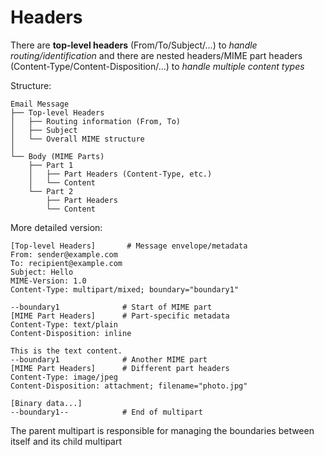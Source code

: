 # Headers

There are **top-level headers** (From/To/Subject/...) to _handle routing/identification_ and there are nested headers/MIME part headers (Content-Type/Content-Disposition/...) to _handle multiple content types_

Structure:

```text
Email Message
├── Top-level Headers
│   ├── Routing information (From, To)
│   ├── Subject
│   └── Overall MIME structure
│
└── Body (MIME Parts)
    ├── Part 1
    │   ├── Part Headers (Content-Type, etc.)
    │   └── Content
    └── Part 2
        ├── Part Headers
        └── Content
```

More detailed version:

```
[Top-level Headers]       # Message envelope/metadata
From: sender@example.com
To: recipient@example.com
Subject: Hello
MIME-Version: 1.0
Content-Type: multipart/mixed; boundary="boundary1"

--boundary1              # Start of MIME part
[MIME Part Headers]      # Part-specific metadata
Content-Type: text/plain
Content-Disposition: inline

This is the text content.
--boundary1              # Another MIME part
[MIME Part Headers]      # Different part headers
Content-Type: image/jpeg
Content-Disposition: attachment; filename="photo.jpg"

[Binary data...]
--boundary1--            # End of multipart
```

The parent multipart is responsible for managing the boundaries between itself and its child multipart
